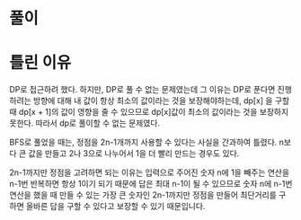# 풀이

# 틀린 이유
DP로 접근하려 했다.
하지만, DP로 풀 수 없는 문제였는데 그 이유는 DP로 푼다면 진행하려는 방향에 대해 내 값이 항상 최소의 값이라는 것을 보장해야하는데, dp[x] 을 구할 때 dp[x + 1]의 값이 영향을 줄 수 있으므로 dp[x]값이 최소의 값이라는 것을 보장하지 못한다.
따라서 dp로 풀이할 수 없는 문제였다.

BFS로 풀었을 때는, 정점을 2n-1개까지 사용할 수 있다는 사실을 간과하여 틀렸다.
n보다 큰 값을 만들고 2나 3으로 나누어서 1을 더 빨리 만드는 경우도 있다.

2n-1까지만 정점을 고려하면 되는 이유는 입력으로 주어진 숫자 n에 1을 빼주는 연산을 n-1번 반복하면 항상 1이기 되기 때문에 답은 최대 n-1이 될 수 있으므로 숫자 n에 n-1번 연산을 했을 때 만들 수 있는 가장 큰 숫자인 2n-1까지만 정점을 만들어 최단거리를 구하면 올바른 답을 구할 수 있다고 보장할 수 있기 때문입니다.